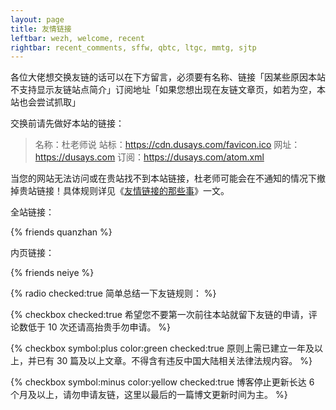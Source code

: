 ```yaml
---
layout: page
title: 友情链接
leftbar: wezh, welcome, recent
rightbar: recent_comments, sffw, qbtc, ltgc, mmtg, sjtp
---
```


各位大佬想交换友链的话可以在下方留言，必须要有名称、链接「因某些原因本站不支持显示友链站点简介」订阅地址「如果您想出现在友链文章页，如若为空，本站也会尝试抓取」

交换前请先做好本站的链接：

> 名称：杜老师说
站标：https://cdn.dusays.com/favicon.ico
网址：https://dusays.com
订阅：https://dusays.com/atom.xml

当您的网站无法访问或在贵站找不到本站链接，杜老师可能会在不通知的情况下撤掉贵站链接！具体规则详见《[友情链接的那些事](https://dusays.com/634/)》一文。

全站链接：

{% friends quanzhan %}

内页链接：

{% friends neiye %}

{% radio checked:true 简单总结一下友链规则： %}

{% checkbox checked:true 希望您不要第一次前往本站就留下友链的申请，评论数低于 10 次还请高抬贵手勿申请。 %}

{% checkbox symbol:plus color:green checked:true 原则上需已建立一年及以上，并已有 30 篇及以上文章。不得含有违反中国大陆相关法律法规内容。 %}

{% checkbox symbol:minus color:yellow checked:true 博客停止更新长达 6 个月及以上，请勿申请友链，这里以最后的一篇博文更新时间为主。 %}